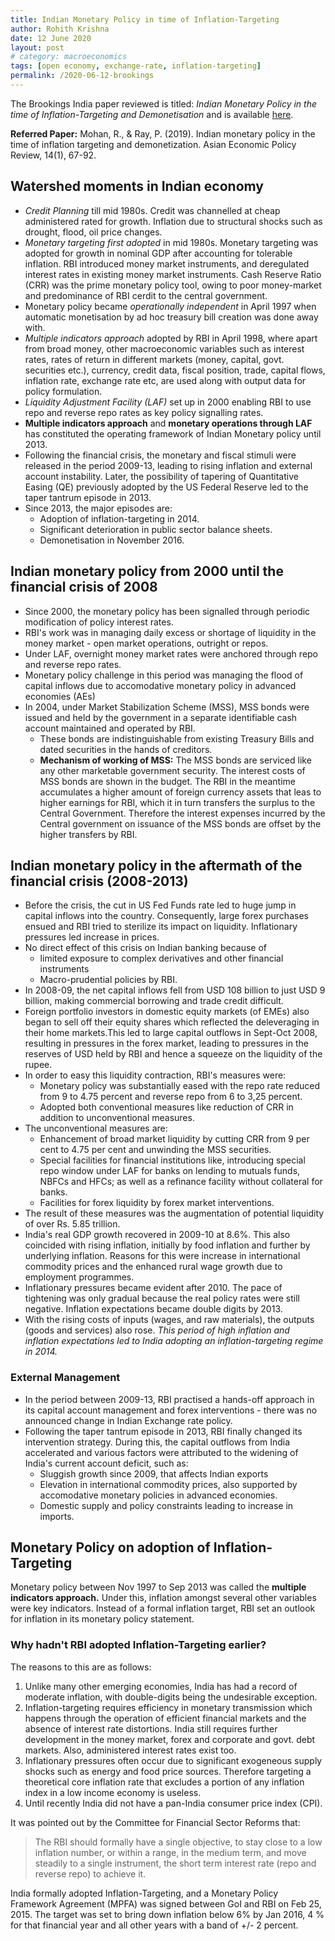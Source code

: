```yaml
---
title: Indian Monetary Policy in time of Inflation-Targeting
author: Rohith Krishna
date: 12 June 2020
layout: post
# category: macroeconomics
tags: [open economy, exchange-rate, inflation-targeting]
permalink: /2020-06-12-brookings
---
```


The Brookings India paper reviewed is titled: *Indian Monetary Policy in the time of Inflation-Targeting and Demonetisation* and is available [here](https://www.brookings.edu/wp-content/uploads/2018/06/Final-Monetary-Policy.pdf).

**Referred Paper:** Mohan, R., & Ray, P. (2019). Indian monetary policy in the time of inflation targeting and demonetization. Asian Economic Policy Review, 14(1), 67-92.



## Watershed moments in Indian economy

- *Credit Planning* till mid 1980s. Credit was channelled at cheap administered rated for growth. Inflation due to structural shocks such as drought, flood, oil price changes.
- *Monetary targeting first adopted* in mid 1980s. Monetary targeting was adopted for growth in nominal GDP after accounting for tolerable inflation. RBI introduced money market instruments, and deregulated interest rates in existing money market instruments. Cash Reserve Ratio (CRR) was the prime monetary policy tool, owing to poor money-market and predominance of RBI cerdit to the central government.
- Monetary policy became *operationally independent* in April 1997 when automatic monetisation by ad hoc treasury bill creation was done away with.
- *Multiple indicators approach* adopted by RBI in April 1998, where apart from broad money, other macroeconomic variables such as interest rates, rates of return in different markets (money, capital, govt. securities etc.), currency, credit data, fiscal position, trade, capital flows, inflation rate, exchange rate etc, are used along with output data for policy formulation.
- *Liquidity Adjustment Facility (LAF)* set up in 2000 enabling RBI to use repo and reverse repo rates as key policy signalling rates.
- **Multiple indicators approach** and **monetary operations through LAF** has constituted the operating framework of Indian Monetary policy until 2013.
- Following the financial crisis, the monetary and fiscal stimuli were released in the period 2009-13, leading to rising inflation and external account instability. Later, the possibility of tapering of Quantitative Easing (QE) previously adopted by the US Federal Reserve led to the taper tantrum episode in 2013.
- Since 2013, the major episodes are:
  - Adoption of inflation-targeting in 2014.
  - Significant deterioration in public sector balance sheets.
  - Demonetisation in November 2016.

## Indian monetary policy from 2000 until the financial crisis of 2008

- Since 2000, the monetary policy has been signalled through periodic modification of policy interest rates.
- RBI's work was in managing daily excess or shortage of liquidity in the money market - open market operations, outright or repos.
- Under LAF, overnight money market rates were anchored through repo and reverse repo rates.
- Monetary policy challenge in this period was managing the flood of capital inflows due to accomodative monetary policy in advanced economies (AEs)
- In 2004, under Market Stabilization Scheme (MSS), MSS bonds were issued and held by the government in a separate identifiable cash account maintained and operated by RBI.
  - These bonds are indistinguishable from existing Treasury Bills and dated securities in the hands of creditors.
  - **Mechanism of working of MSS:** The MSS bonds are serviced like any other marketable government security. The interest costs of MSS bonds are shown in the budget. The RBI in the meantime accumulates a higher amount of foreign currency assets that leas to higher earnings for RBI, which it in turn transfers the surplus to the Central Government. Therefore the interest expenses incurred by the Central government on issuance of the MSS bonds are offset by the higher transfers by RBI.

## Indian monetary policy in the aftermath of the financial crisis (2008-2013)

- Before the crisis, the cut in US Fed Funds rate led to huge jump in capital inflows into the country. Consequently, large forex purchases ensued and RBI tried to sterilize its impact on liquidity. Inflationary pressures led increase in prices.
- No direct effect of this crisis on Indian banking because of
  - limited exposure to complex derivatives and other financial instruments
  - Macro-prudential policies by RBI.
- In 2008-09, the net capital inflows fell from USD 108 billion to just USD 9 billion, making commercial borrowing and trade credit difficult.
- Foreign portfolio investors in domestic equity markets (of EMEs) also began to sell off their equity shares which reflected the deleveraging in their home markets.This led to large capital outflows in Sept-Oct 2008,  resulting in pressures in the forex market, leading to pressures in the reserves of USD held by RBI and hence a squeeze on the liquidity of the rupee.
- In order to easy this liquidity contraction, RBI's measures were:
  - Monetary policy was substantially eased with the repo rate reduced from 9 to 4.75 percent and reverse repo from 6 to 3,25 percent.
  - Adopted both conventional measures like reduction of CRR in addition to unconventional measures.
- The unconventional measures are:
  - Enhancement of broad market liquidity by cutting CRR from 9 per cent to 4.75 per cent and unwinding the MSS securities.
  - Special facilities for financial institutions like, introducing special repo window under LAF for banks on lending to mutuals funds, NBFCs and HFCs; as well as a refinance facility without collateral for banks.
  - Facilities for forex liquidity by forex market interventions.
- The result of these measures was the augmentation of potential liquidity of over Rs. 5.85 trillion.
- India's real GDP growth recovered in 2009-10 at 8.6%. This also coincided with rising inflation, initially by food inflation and further by underlying inflation. Reasons for this were increase in international commodity prices and the enhanced rural wage growth due to employment programmes.
- Inflationary pressures became evident after 2010. The pace of tightening was only gradual because the real policy rates were still negative. Inflation expectations became double digits by 2013.
- With the rising costs of inputs (wages, and raw materials), the outputs (goods and services) also rose. *This period of high inflation and inflation expectations led to India adopting an inflation-targeting regime in 2014.*

### External Management

- In the period between 2009-13, RBI practised a hands-off approach in its capital account management and forex interventions - there was no announced change in Indian Exchange rate policy.
- Following the taper tantrum episode in 2013, RBI finally changed its intervention strategy. During this, the capital outflows from India accelerated and various factors were attributed to the widening of India's current account deficit, such as:
  - Sluggish growth since 2009, that affects Indian exports
  - Elevation in international commodity prices, also supported by accomodative monetary policies in advanced economies.
  - Domestic supply and policy constraints leading to increase in imports.

## Monetary Policy on adoption of Inflation-Targeting

Monetary policy between Nov 1997 to Sep 2013 was called the **multiple indicators approach.** Under this, inflation amongst several other variables were key indicators. Instead of a formal inflation target, RBI set an outlook for inflation in its monetary policy statement.



### Why hadn't RBI adopted Inflation-Targeting earlier?

The reasons to this are as follows:

1. Unlike many other emerging economies, India has had a record of moderate inflation, with double-digits being the undesirable exception.
2. Inflation-targeting requires efficiency in monetary transmission which happens through the operation of efficient financial markets and the absence of interest rate distortions. India still requires further development in the money market, forex and corporate and govt. debt markets. Also, administered interest rates exist too.
3. Inflationary pressures often occur due to significant exogeneous supply shocks such as energy and food price sources. Therefore targeting a theoretical core inflation rate that excludes a portion of any inflation index in a low income economy is useless.
4. Until recently India did not have a pan-India consumer price index (CPI).



It was pointed out by the Committee for Financial Sector Reforms that:

> The RBI should formally have a single objective, to stay close to a low inflation number, or within a range, in the medium term, and move steadily to a single instrument, the short term interest rate (repo and reverse repo) to achieve it.



India formally adopted Inflation-Targeting, and a Monetary Policy Framework Agreement (MPFA) was signed between GoI and RBI on Feb 25, 2015. The target was set to bring down inflation below 6% by Jan 2016, 4 % for that financial year and all other years with a band of +/- 2 percent.
